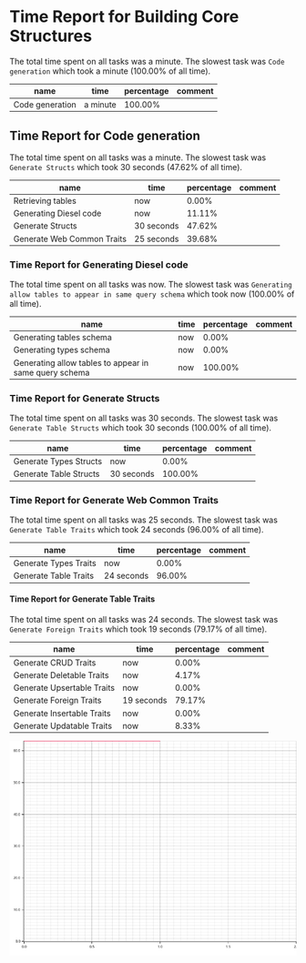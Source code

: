 # Time Report for Building Core Structures

The total time spent on all tasks was a minute.
The slowest task was `Code generation` which took a minute (100.00% of all time).

| name            | time     | percentage | comment |
|-----------------|----------|------------|---------|
| Code generation | a minute | 100.00%    |         |

## Time Report for Code generation

The total time spent on all tasks was a minute.
The slowest task was `Generate Structs` which took 30 seconds (47.62% of all time).

| name                       | time       | percentage | comment |
|----------------------------|------------|------------|---------|
| Retrieving tables          | now        | 0.00%      |         |
| Generating Diesel code     | now        | 11.11%     |         |
| Generate Structs           | 30 seconds | 47.62%     |         |
| Generate Web Common Traits | 25 seconds | 39.68%     |         |

### Time Report for Generating Diesel code

The total time spent on all tasks was now.
The slowest task was `Generating allow tables to appear in same query schema` which took now (100.00% of all time).

| name                                                   | time | percentage | comment |
|--------------------------------------------------------|------|------------|---------|
| Generating tables schema                               | now  | 0.00%      |         |
| Generating types schema                                | now  | 0.00%      |         |
| Generating allow tables to appear in same query schema | now  | 100.00%    |         |

### Time Report for Generate Structs

The total time spent on all tasks was 30 seconds.
The slowest task was `Generate Table Structs` which took 30 seconds (100.00% of all time).

| name                   | time       | percentage | comment |
|------------------------|------------|------------|---------|
| Generate Types Structs | now        | 0.00%      |         |
| Generate Table Structs | 30 seconds | 100.00%    |         |

### Time Report for Generate Web Common Traits

The total time spent on all tasks was 25 seconds.
The slowest task was `Generate Table Traits` which took 24 seconds (96.00% of all time).

| name                  | time       | percentage | comment |
|-----------------------|------------|------------|---------|
| Generate Types Traits | now        | 0.00%      |         |
| Generate Table Traits | 24 seconds | 96.00%     |         |

#### Time Report for Generate Table Traits

The total time spent on all tasks was 24 seconds.
The slowest task was `Generate Foreign Traits` which took 19 seconds (79.17% of all time).

| name                       | time       | percentage | comment |
|----------------------------|------------|------------|---------|
| Generate CRUD Traits       | now        | 0.00%      |         |
| Generate Deletable Traits  | now        | 4.17%      |         |
| Generate Upsertable Traits | now        | 0.00%      |         |
| Generate Foreign Traits    | 19 seconds | 79.17%     |         |
| Generate Insertable Traits | now        | 0.00%      |         |
| Generate Updatable Traits  | now        | 8.33%      |         |

![Plot](time_requirements_report.png)
